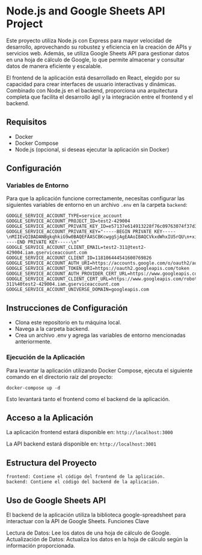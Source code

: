 # Node.js and Google Sheets API Project

Este proyecto utiliza Node.js con Express para mayor velocidad de desarrollo, aprovechando su robustez y eficiencia en la creación de APIs y servicios web. Además, se utiliza Google Sheets API para gestionar datos en una hoja de cálculo de Google, lo que permite almacenar y consultar datos de manera eficiente y escalable.

El frontend de la aplicación está desarrollado en React, elegido por su capacidad para crear interfaces de usuario interactivas y dinámicas. Combinado con Node.js en el backend, proporciona una arquitectura completa que facilita el desarrollo ágil y la integración entre el frontend y el backend.

## Requisitos

- Docker
- Docker Compose
- Node.js (opcional, si deseas ejecutar la aplicación sin Docker)

## Configuración

### Variables de Entorno

Para que la aplicación funcione correctamente, necesitas configurar las siguientes variables de entorno en un archivo `.env` en la carpeta `backend`:

```plaintext
GOOGLE_SERVICE_ACCOUNT_TYPE=service_account
GOOGLE_SERVICE_ACCOUNT_PROJECT_ID=test2-429004
GOOGLE_SERVICE_ACCOUNT_PRIVATE_KEY_ID=e57137e614913228f76c09763074f37d3b17bcfe
GOOGLE_SERVICE_ACCOUNT_PRIVATE_KEY="-----BEGIN PRIVATE KEY-----\nMIIEvQIBADANBgkqhkiG9w0BAQEFAASCBKcwggSjAgEAAoIBAQCVkxdWhxIU5rQU\n+xict5GyxDm7l3kO+b6OJ4kE5LwBFGOlROIkO1dQN8eRLfDs7dJ+lTgR5XjZYD8p\nxlnhp+TITkzhznEmSACKjRKgsVQjAzXvCdrX/k9ejaU3/9LRzLKy2hMvDb6WVtxk\n3uJQEYqVPfb4wXidPBY9skcd/9IYeAlw60hbwH+90yaa0WffAucZrGdPWFvVaksI\nEbvMOsc+tkoJOyXfsytYpVKM2rzpG9yiTSiw05X4yS7OdCqrM+xaYUzV2tNT73mT\nBdA7VC5GiKZjUlIhOH4zItPTMJJgOWhDVNcNn0qgbAMT/Q3IyM2GUHdz6QbJnpLu\nmzLFW5VlAgMBAAECggEAB4QvarcO6Y35BAo6NRCPJHSdPMK33/tyNU03TXpRGEd2\nBRrDt8kOR4cGDahJWx6jB/QSWpPgJsxMtZoKGj+ITP3iTyvt87Ev6xvRESeCxYpR\nGNoIl/dnoFDDOgqDsEH2bkEXMF4jHbBFEwHq+CsUKREcFWljg5iUEDWil+yrGh+a\nbwpzfklFnbERoMyNXDJMqUKFM2BGffdKjzs6shpqOl3XVM8wh59nUc6DDnRhCoIw\n5gnQxMJN8mGPR1q9iyAAvlCSg1SgO2gMvuIat34D8WjgjiftvDXRebwVjcxLvvqo\nIO0m4EZzQsj7FobotB6dR19tUGLATM/p0O0Z9592YQKBgQDE6zoF1n65LCNFHhOs\nyT2GWaGTW2eZvWKoFcNtCc6uahG0BN3Wh9vL1hiifSnfzRFN0LqVN9qgVyVNxa1h\nrU2COm3YOr+Kkar+tJpBRE7bz+Cr1Fuo0tIswNXCk92XUPZKxkganH9Ji9heScuC\nhj+szrHAF2pL58eLdlqNUH8KbwKBgQDCc3xpbun/PTdK2fRj91OCrQkU/1SGiCMq\nNnfSmCcl7sF5aaLAMygXEpNbhDr006dqu5iuHbwDkey3F1ZDCvFOr7TKU6jKub8u\nq4RO/wxPZhzxg1FbqpLbiOC2GhNuQ59tbiEQzPQy8M0FN3xvP3q3XUqbmW63L1lP\n9IB5JPHXawKBgG/wo/hDmaAcBiS5V0fm0hG4jBAfasJLlXSlgoVOiO4/H7cs+QqG\nCp1SJIjiC9bMVSTeHeLLcH2rbGpMkCYxhRkdq+m6Y74a1pCaDAJEGWv9POORAVX0\nGkQUjq9grRvii0+wbbaq9fTSCXp4Crc1J6dNjF/9L5DcvmN6MTmZ484DAoGAP95a\n4O6TYUikHqvUP/l+ro9TSlhLVRzmH/lgBgX/5c+0MMLnuCWVZ26shAS8sKnMdZxE\nm/wcQzfs/n5l0QOJGwVPZp1v9ZZpG1Uu0hun2XR60UEGugsezYj59hY+h5sihHkF\n11TaaNj7HlmJP6kkD5JO7SjKWtTsivyOLjxaSx0CgYEAk2UlSUxDWnKmM+Mul3aN\n0FHJzOM3VZeNl/ZNQQmiLaDVFBrIbjyybDkj74axil6EaebiXWltaCBUu9Qjm3qG\nIpZQQpvc33/xZOw4tib9HggPYn3zkx4JrixxBfMWF29fhd72SSsbxS7sZyWKaCnG\nVu0g01T4ng8hO0605MJvFFk=\n-----END PRIVATE KEY-----\n"
GOOGLE_SERVICE_ACCOUNT_CLIENT_EMAIL=test2-311@test2-429004.iam.gserviceaccount.com
GOOGLE_SERVICE_ACCOUNT_CLIENT_ID=118106444541600769826
GOOGLE_SERVICE_ACCOUNT_AUTH_URI=https://accounts.google.com/o/oauth2/auth
GOOGLE_SERVICE_ACCOUNT_TOKEN_URI=https://oauth2.googleapis.com/token
GOOGLE_SERVICE_ACCOUNT_AUTH_PROVIDER_CERT_URL=https://www.googleapis.com/oauth2/v1/certs
GOOGLE_SERVICE_ACCOUNT_CLIENT_CERT_URL=https://www.googleapis.com/robot/v1/metadata/x509/test2-311%40test2-429004.iam.gserviceaccount.com
GOOGLE_SERVICE_ACCOUNT_UNIVERSE_DOMAIN=googleapis.com
```

## Instrucciones de Configuración
  - Clona este repositorio en tu máquina local.
  - Navega a la carpeta backend.
  - Crea un archivo .env y agrega las variables de entorno mencionadas anteriormente.

### Ejecución de la Aplicación

Para levantar la aplicación utilizando Docker Compose, ejecuta el siguiente comando en el directorio raíz del proyecto:

```
docker-compose up -d
```

Esto levantará tanto el frontend como el backend de la aplicación.

## Acceso a la Aplicación

  La aplicación frontend estará disponible en: `http://localhost:3000`
  
  La API backend estará disponible en: `http://localhost:3001`
  
## Estructura del Proyecto

    frontend: Contiene el código del frontend de la aplicación.
    backend: Contiene el código del backend de la aplicación.

## Uso de Google Sheets API

El backend de la aplicación utiliza la biblioteca google-spreadsheet para interactuar con la API de Google Sheets.
Funciones Clave

  Lectura de Datos: Lee los datos de una hoja de cálculo de Google.
  Actualización de Datos: Actualiza los datos en la hoja de cálculo según la información proporcionada.
  
